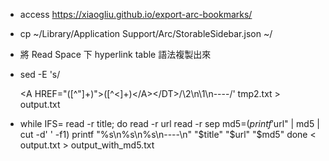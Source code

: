 - access https://xiaogliu.github.io/export-arc-bookmarks/

- cp ~/Library/Application Support/Arc/StorableSidebar.json ~/

- 將 Read Space 下 hyperlink table 語法複製出來

- sed -E 's/<DT><A HREF="([^"]+)">([^<]+)<\/A><\/DT>/\2\n\1\n----/' tmp2.txt > output.txt

- while IFS= read -r title; do
  read -r url
  read -r sep
  md5=$(printf '%s' "$url" | md5 | cut -d' ' -f1)
  printf "%s\n%s\n%s\n----\n" "$title" "$url" "$md5"
done < output.txt > output_with_md5.txt

